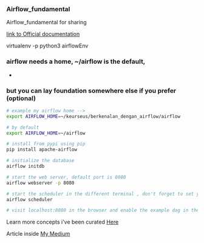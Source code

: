### Airflow_fundamental
Airflow_fundamental for sharing

 [link to Official documentation](http://airflow.apache.org/)

virtualenv -p python3 airflowEnv

### airflow needs a home, ~/airflow is the default,
-
### but you can lay foundation somewhere else if you prefer (optional)

```bash
# example my airflow home --> 
export AIRFLOW_HOME=~/keurseus/berkenalan_dengan_airflow/airflow

# by default
export AIRFLOW_HOME=~/airflow
```

```bash
# install from pypi using pip
pip install apache-airflow

# initialize the database
airflow initdb

# start the web server, default port is 8080
airflow webserver -p 8080 

# start the scheduler in the different terminal , don't forget to set your AIRFLOW_HOME also
airflow scheduler

# visit localhost:8080 in the browser and enable the example dag in the home page
```

Learn more concepts i've been curated [Here](https://github.com/mini-workshop-DS-internal/Airflow_fundamental/blob/master/airflow_fundamental_notes.md)

Article inside [My Medium](https://medium.com/@yuriowindiatmoko/airflow-fundamental-4097005a8498)
